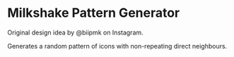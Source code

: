 # Milkshake Pattern Generator

Original design idea by @biipmk on Instagram.

Generates a random pattern of icons with non-repeating direct neighbours.